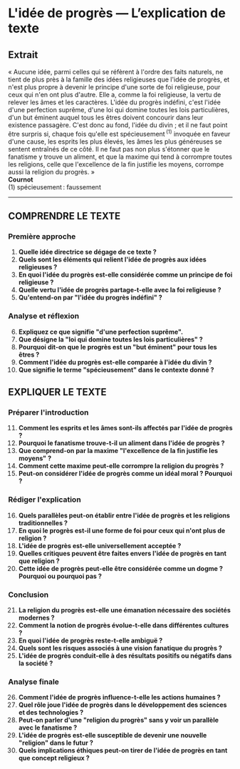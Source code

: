 # L'idée de progrès — L’explication de texte

## Extrait

« Aucune idée, parmi celles qui se réfèrent à l'ordre des faits naturels, ne tient de plus près à la famille des idées religieuses que l'idée de progrès, et n'est plus propre à devenir le principe d'une sorte de foi religieuse, pour ceux qui n'en ont plus d'autre. Elle a, comme la foi religieuse, la vertu de relever les âmes et les caractères. L'idée du progrès indéfini, c'est l'idée d'une perfection suprême, d'une loi qui domine toutes les lois particulières, d'un but éminent auquel tous les êtres doivent concourir dans leur existence passagère. C'est donc au fond, l'idée du divin ; et il ne faut point être surpris si, chaque fois qu'elle est spécieusement <sup>(1)</sup> invoquée en faveur d'une cause, les esprits les plus élevés, les âmes les plus généreuses se sentent entraînés de ce côté. Il ne faut pas non plus s'étonner que le fanatisme y trouve un aliment, et que la maxime qui tend à corrompre toutes les religions, celle que l'excellence de la fin justifie les moyens, corrompe aussi la religion du progrès. »  
**Cournot**  
(1) spécieusement : faussement

---

## COMPRENDRE LE TEXTE

### Première approche

1. **Quelle idée directrice se dégage de ce texte ?**  
2. **Quels sont les éléments qui relient l'idée de progrès aux idées religieuses ?**  
3. **En quoi l'idée du progrès est-elle considérée comme un principe de foi religieuse ?**  
4. **Quelle vertu l'idée de progrès partage-t-elle avec la foi religieuse ?**  
5. **Qu'entend-on par "l'idée du progrès indéfini" ?**  

### Analyse et réflexion

6. **Expliquez ce que signifie "d'une perfection suprême".**  
7. **Que désigne la "loi qui domine toutes les lois particulières" ?**  
8. **Pourquoi dit-on que le progrès est un "but éminent" pour tous les êtres ?**  
9. **Comment l'idée du progrès est-elle comparée à l'idée du divin ?**  
10. **Que signifie le terme "spécieusement" dans le contexte donné ?**  

## EXPLIQUER LE TEXTE

### Préparer l'introduction

11. **Comment les esprits et les âmes sont-ils affectés par l'idée de progrès ?**  
12. **Pourquoi le fanatisme trouve-t-il un aliment dans l'idée de progrès ?**  
13. **Que comprend-on par la maxime "l'excellence de la fin justifie les moyens" ?**  
14. **Comment cette maxime peut-elle corrompre la religion du progrès ?**  
15. **Peut-on considérer l'idée de progrès comme un idéal moral ? Pourquoi ?**  

### Rédiger l'explication

16. **Quels parallèles peut-on établir entre l'idée de progrès et les religions traditionnelles ?**  
17. **En quoi le progrès est-il une forme de foi pour ceux qui n'ont plus de religion ?**  
18. **L'idée de progrès est-elle universellement acceptée ?**  
19. **Quelles critiques peuvent être faites envers l'idée de progrès en tant que religion ?**  
20. **Cette idée de progrès peut-elle être considérée comme un dogme ? Pourquoi ou pourquoi pas ?**  

### Conclusion

21. **La religion du progrès est-elle une émanation nécessaire des sociétés modernes ?**  
22. **Comment la notion de progrès évolue-t-elle dans différentes cultures ?**  
23. **En quoi l'idée de progrès reste-t-elle ambiguë ?**  
24. **Quels sont les risques associés à une vision fanatique du progrès ?**  
25. **L'idée de progrès conduit-elle à des résultats positifs ou négatifs dans la société ?**  

### Analyse finale

26. **Comment l'idée de progrès influence-t-elle les actions humaines ?**  
27. **Quel rôle joue l'idée de progrès dans le développement des sciences et des technologies ?**  
28. **Peut-on parler d'une "religion du progrès" sans y voir un parallèle avec le fanatisme ?**  
29. **L'idée de progrès est-elle susceptible de devenir une nouvelle "religion" dans le futur ?**  
30. **Quels implications éthiques peut-on tirer de l'idée de progrès en tant que concept religieux ?**  